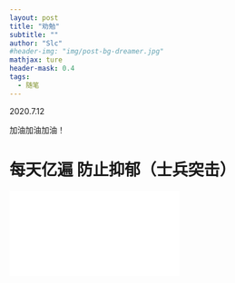 ```yaml
---
layout: post
title: "劝勉"
subtitle: ""
author: "Slc"
#header-img: "img/post-bg-dreamer.jpg"
mathjax: ture
header-mask: 0.4
tags:
  - 随笔
---
```

2020.7.12

加油加油加油！
# 每天亿遍 防止抑郁（士兵突击）

<iframe  src="//player.bilibili.com/player.html?aid=91375222&bvid=BV1G7411u7mx&cid=156026003&page=1" scrolling="no" border="0" frameborder="no" framespacing="0" allowfullscreen="true"> </iframe>

